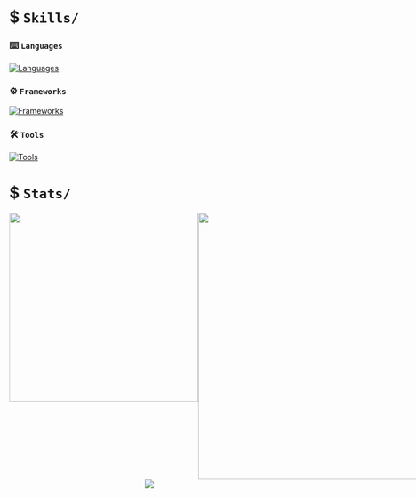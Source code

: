 
# $ `Skills/`

### ⌨️ `Languages`

[![Languages](https://skillicons.dev/icons?i=python,c,cpp,js,html,css,bash,md,regex&theme=dark)](#)

### ⚙️ `Frameworks`
[![Frameworks](https://skillicons.dev/icons?i=django,fastapi,flask,bootstrap&theme=dark)](#)

### 🛠️ `Tools`

[![Tools](https://skillicons.dev/icons?i=git,github,linux,vscode,powershell,mysql,ps&theme=dark)](#)

# $ `Stats/`

<div align=center>

<div style="display: flex; justify-content: space-between;">
<!-- LANGS -->
<img src="https://github-readme-stats.vercel.app/api/top-langs/?username=naumanaarif&hide=Jupyter%20Notebook&title_color=ffffff&hide_border=true&show_icons=true&theme=github_dark&layout=compact" height="" width="340" style="margin-bottom: 10px">

<!-- STREAK -->
<img src="https://github-readme-streak-stats.herokuapp.com?user=naumanaarif&theme=github-dark-blue&stroke=384963&hide_border=true&date_format=M%20j%5B%2C%20Y%5D" width="480">

<!-- RANK -->
<!-- <img src="https://github-readme-stats.vercel.app/api?username=naumanaarif&theme=github_dark&show_icons=true&hide_border=true&count_private=true&hide_title=true"> -->
</div>

<!-- CONTRIBUTION GRAPH -->
<img src="https://activity-graph.herokuapp.com/graph?username=naumanaarif&theme=github-dark&hide_border=true&color=e5e5e5&custom_title=Contributions%20in%20last%2030%20days">

</div>
